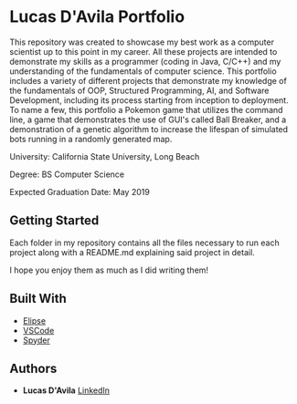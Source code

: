 # Lucas D'Avila Portfolio

This repository was created to showcase my best work as a computer scientist up to this point in my career.  All these projects are intended to demonstrate my skills as a programmer (coding in Java, C/C++) and my understanding of the fundamentals of computer science.  This portfolio includes a variety of different projects that demonstrate my knowledge of the fundamentals of OOP, Structured Programming, AI, and Software Development, including its process starting from inception to deployment.  To name a few, this portfolio a Pokemon game that utilizes the command line, a game that demonstrates the use of GUI's called Ball Breaker, and a demonstration of a genetic algorithm to increase the lifespan of simulated bots running in a randomly generated map.  

University:                   California State University, Long Beach

Degree:                       BS Computer Science

Expected Graduation Date:     May 2019

## Getting Started

Each folder in my repository contains all the files necessary to run each project along with a README.md explaining said project in detail.

I hope you enjoy them as much as I did writing them!

## Built With

* [Elipse](https://www.eclipse.org)
* [VSCode](https://code.visualstudio.com)
* [Spyder](https://www.spyder-ide.org)

## Authors

* **Lucas D'Avila** [LinkedIn](https://www.linkedin.com/in/lucas-d-avila-099590136/)
